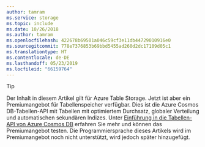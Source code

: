 ```yaml
---
author: tamram
ms.service: storage
ms.topic: include
ms.date: 10/26/2018
ms.author: tamram
ms.openlocfilehash: 422678b69501a046c59cf3e11db44729010916e0
ms.sourcegitcommit: 778e7376853b69bbd5455ad260d2dc17109d05c1
ms.translationtype: HT
ms.contentlocale: de-DE
ms.lasthandoff: 05/23/2019
ms.locfileid: "66159764"
---
```

> [!TIP]
> Der Inhalt in diesem Artikel gilt für Azure Table Storage. Jetzt ist aber ein Premiumangebot für Tabellenspeicher verfügbar. Dies ist die Azure Cosmos DB-Tabellen-API mit Tabellen mit optimiertem Durchsatz, globaler Verteilung und automatischen sekundären Indizes. Unter [Einführung in die Tabellen-API von Azure Cosmos DB](https://aka.ms/premiumtables) erfahren Sie mehr und können das Premiumangebot testen. Die Programmiersprache dieses Artikels wird im Premiumangebot noch nicht unterstützt, wird jedoch später hinzugefügt.
>
